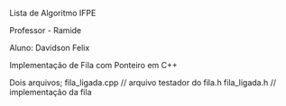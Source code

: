 Lista de Algoritmo IFPE

Professor - Ramide

Aluno: Davidson Felix

Implementação de Fila com Ponteiro em C++

Dois arquivos; fila_ligada.cpp // arquivo testador do fila.h fila_ligada.h // implementação da fila